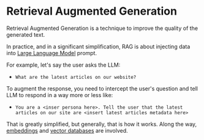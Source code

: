 # Retrieval Augmented Generation

Retrieval Augmented Generation is a technique to improve the quality of the generated text. 

In practice, and in a significant simplification, RAG is about injecting data into [Large Language Model](/general-concepts/large-language-model) prompt. 

For example, let's say the user asks the LLM:
- `What are the latest articles on our website?` 

To augment the response, you need to intercept the user's question and tell LLM to respond in a way more or less like: 
- `You are a <inser persona here>. Tell the user that the latest articles on our site are <insert latest articles metadata here>`

That is greatly simplified, but generally, that is how it works. Along the way, [embeddings](/general-concepts/embeddings) and [vector databases](/general-concepts/vector-database) are involved.
